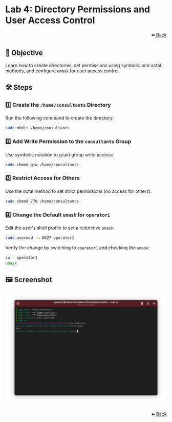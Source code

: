 # Lab 4: Directory Permissions and User Access Control

<div align="right">
    ⬅️<a href="../README.md"> Back</a>
</div>

## 📌 Objective
Learn how to create directories, set permissions using symbolic and octal methods, and configure `umask` for user access control.

## 🛠️ Steps

### 1️⃣ **Create the `/home/consultants` Directory**
Run the following command to create the directory:

```bash
sudo mkdir /home/consultants
```

### 2️⃣ **Add Write Permission to the `consultants` Group**
Use symbolic notation to grant group write access:

```bash
sudo chmod g+w /home/consultants
```

### 3️⃣ **Restrict Access for Others**
Use the octal method to set strict permissions (no access for others):

```bash
sudo chmod 770 /home/consultants
```

### 4️⃣ **Change the Default `umask` for `operator1`**
Edit the user's shell profile to set a restrictive `umask`:

```bash
sudo usermod -u 0027 operator1
```

Verify the change by switching to `operator1` and checking the `umask`:

```bash
su - operator1
umask
```

## 🖼️ **Screenshot**
![Lab 4 Screenshot](lab4.png)

<div align="right">
    ⬅️<a href="../README.md"> Back</a>
</div>
